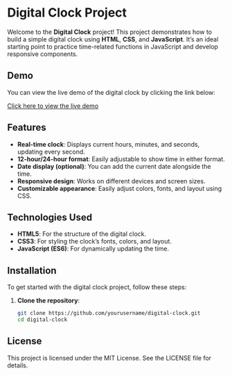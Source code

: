# Digital Clock Project

Welcome to the **Digital Clock** project! This project demonstrates how to build a simple digital clock using **HTML**, **CSS**, and **JavaScript**. It’s an ideal starting point to practice time-related functions in JavaScript and develop responsive components.

## Demo

You can view the live demo of the digital clock by clicking the link below:

[Click here to view the live demo](https://aadisharma49.github.io/Digital-Clock/)

## Features

- **Real-time clock**: Displays current hours, minutes, and seconds, updating every second.
- **12-hour/24-hour format**: Easily adjustable to show time in either format.
- **Date display (optional)**: You can add the current date alongside the time.
- **Responsive design**: Works on different devices and screen sizes.
- **Customizable appearance**: Easily adjust colors, fonts, and layout using CSS.

## Technologies Used

- **HTML5**: For the structure of the digital clock.
- **CSS3**: For styling the clock’s fonts, colors, and layout.
- **JavaScript (ES6)**: For dynamically updating the time.

## Installation

To get started with the digital clock project, follow these steps:

1. **Clone the repository**:

   ```bash
   git clone https://github.com/yourusername/digital-clock.git
   cd digital-clock

## License
This project is licensed under the MIT License. See the LICENSE file for details.

